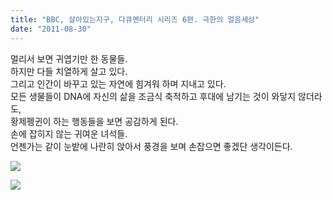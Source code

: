 ```yaml
---
title: "BBC, 살아있는지구, 다큐멘터리 시리즈 6편. 극한의 얼음세상"
date: "2011-08-30"
---
```


멀리서 보면 귀엽기만 한 동물들.  
하지만 다들 치열하게 살고 있다.  
그리고 인간이 바꾸고 있는 자연에 힘겨워 하며 지내고 있다.  
모든 생물들이 DNA에 자신의 삶을 조금식 축적하고 후대에 남기는 것이 와닿지 않더라도,  
황제펭귄이 하는 행동들을 보면 공감하게 된다.  
손에 잡히지 않는 귀여운 녀석들.  
언젠가는 같이 눈밭에 나란히 앉아서 풍경을 보며 손잡으면 좋겠단 생각이든다.  
  

![](http://kimsungi.cafe24.com/wp/wp-content/uploads/1/cfile6.uf.1748684C4E5D2544033D49.jpg)

![](http://kimsungi.cafe24.com/wp/wp-content/uploads/1/cfile10.uf.1348684C4E5D2542025FF5.jpg)

